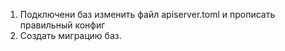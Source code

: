 1. Подключени баз
  изменить файл apiserver.toml и прописать правильный конфиг
2. Создать миграцию баз.
